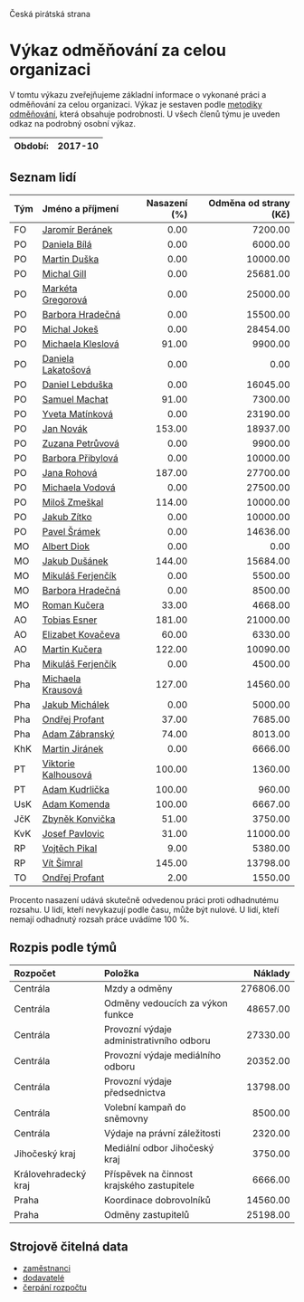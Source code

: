 Česká pirátská strana

Výkaz odměňování za celou organizaci
===========================

V tomtu výkazu zveřejňujeme základní informace o vykonané práci a odměňování
za celou organizaci. Výkaz je sestaven podle [metodiky odměňování][metodika],
která obsahuje podrobnosti. U všech členů týmu je uveden odkaz na podrobný osobní výkaz.

Období:                  | 2017-10
-----------------------  | --------------------


Seznam lidí
--------------

| Tým   | Jméno a příjmení                                                  |   Nasazení (%) |   Odměna od strany (Kč) |
|:------|:------------------------------------------------------------------|---------------:|------------------------:|
| FO    | [Jaromír Beránek](../../tymy/FO/2017/10/jaromir-beranek/)         |           0.00 |                 7200.00 |
| PO    | [Daniela Bílá](../../tymy/PO/2017/10/daniela-bila/)               |           0.00 |                 6000.00 |
| PO    | [Martin Duška](../../tymy/PO/2017/10/martin-duska/)               |           0.00 |                10000.00 |
| PO    | [Michal Gill](../../tymy/PO/2017/10/michal-gill/)                 |           0.00 |                25681.00 |
| PO    | [Markéta Gregorová](../../tymy/PO/2017/10/marketa-gregorova/)     |           0.00 |                25000.00 |
| PO    | [Barbora Hradečná](../../tymy/PO/2017/10/barbora-hradecna/)       |           0.00 |                15500.00 |
| PO    | [Michal Jokeš](../../tymy/PO/2017/10/michal-jokes/)               |           0.00 |                28454.00 |
| PO    | [Michaela Kleslová](../../tymy/PO/2017/10/michaela-kleslova/)     |          91.00 |                 9900.00 |
| PO    | [Daniela Lakatošová](../../tymy/PO/2017/10/daniela-lakatosova/)   |           0.00 |                    0.00 |
| PO    | [Daniel Lebduška](../../tymy/PO/2017/10/daniel-lebduska/)         |           0.00 |                16045.00 |
| PO    | [Samuel Machat](../../tymy/PO/2017/10/samuel-machat/)             |          91.00 |                 7300.00 |
| PO    | [Yveta Matínková](../../tymy/PO/2017/10/yveta-matinkova/)         |           0.00 |                23190.00 |
| PO    | [Jan Novák](../../tymy/PO/2017/10/jan-novak/)                     |         153.00 |                18937.00 |
| PO    | [Zuzana Petrůvová](../../tymy/PO/2017/10/zuzana-petruvova/)       |           0.00 |                 9900.00 |
| PO    | [Barbora Přibylová](../../tymy/PO/2017/10/barbora-pribylova/)     |           0.00 |                10000.00 |
| PO    | [Jana Rohová](../../tymy/PO/2017/10/jana-rohova/)                 |         187.00 |                27700.00 |
| PO    | [Michaela Vodová](../../tymy/PO/2017/10/michaela-vodova/)         |           0.00 |                27500.00 |
| PO    | [Miloš Zmeškal](../../tymy/PO/2017/10/milos-zmeskal/)             |         114.00 |                10000.00 |
| PO    | [Jakub Zítko](../../tymy/PO/2017/10/jakub-zitko/)                 |           0.00 |                10000.00 |
| PO    | [Pavel Šrámek](../../tymy/PO/2017/10/pavel-sramek/)               |           0.00 |                14636.00 |
| MO    | [Albert Diok](../../tymy/MO/2017/10/albert-diok/)                 |           0.00 |                    0.00 |
| MO    | [Jakub Dušánek](../../tymy/MO/2017/10/jakub-dusanek/)             |         144.00 |                15684.00 |
| MO    | [Mikuláš Ferjenčík](../../tymy/MO/2017/10/mikulas-ferjencik/)     |           0.00 |                 5500.00 |
| MO    | [Barbora Hradečná](../../tymy/MO/2017/10/barbora-hradecna/)       |           0.00 |                 8500.00 |
| MO    | [Roman Kučera](../../tymy/MO/2017/10/roman-kucera/)               |          33.00 |                 4668.00 |
| AO    | [Tobias Esner](../../tymy/AO/2017/10/tobias-esner/)               |         181.00 |                21000.00 |
| AO    | [Elizabet Kovačeva](../../tymy/AO/2017/10/elizabet-kovaceva/)     |          60.00 |                 6330.00 |
| AO    | [Martin Kučera](../../tymy/AO/2017/10/martin-kucera/)             |         122.00 |                10090.00 |
| Pha   | [Mikuláš Ferjenčík](../../tymy/Pha/2017/10/mikulas-ferjencik/)    |           0.00 |                 4500.00 |
| Pha   | [Michaela Krausová](../../tymy/Pha/2017/10/michaela-krausova/)    |         127.00 |                14560.00 |
| Pha   | [Jakub Michálek](../../tymy/Pha/2017/10/jakub-michalek/)          |           0.00 |                 5000.00 |
| Pha   | [Ondřej Profant](../../tymy/Pha/2017/10/ondrej-profant/)          |          37.00 |                 7685.00 |
| Pha   | [Adam Zábranský](../../tymy/Pha/2017/10/adam-zabransky/)          |          74.00 |                 8013.00 |
| KhK   | [Martin Jiránek](../../tymy/KhK/2017/10/martin-jiranek/)          |           0.00 |                 6666.00 |
| PT    | [Viktorie Kalhousová](../../tymy/PT/2017/10/viktorie-kalhousova/) |         100.00 |                 1360.00 |
| PT    | [Adam Kudrlička](../../tymy/PT/2017/10/adam-kudrlicka/)           |         100.00 |                  960.00 |
| UsK   | [Adam Komenda](../../tymy/UsK/2017/10/adam-komenda/)              |         100.00 |                 6667.00 |
| JčK   | [Zbyněk Konvička](../../tymy/JčK/2017/10/zbynek-konvicka/)        |          51.00 |                 3750.00 |
| KvK   | [Josef Pavlovic](../../tymy/KvK/2017/10/josef-pavlovic/)          |          31.00 |                11000.00 |
| RP    | [Vojtěch Pikal](../../tymy/RP/2017/10/vojtech-pikal/)             |           9.00 |                 5380.00 |
| RP    | [Vít Šimral](../../tymy/RP/2017/10/vit-simral/)                   |         145.00 |                13798.00 |
| TO    | [Ondřej Profant](../../tymy/TO/2017/10/ondrej-profant/)           |           2.00 |                 1550.00 |

Procento nasazení udává skutečně odvedenou práci proti odhadnutému rozsahu. 
U lidí, kteří nevykazují podle času, může být nulové. U lidí, kteří nemají odhadnutý rozsah
práce uvádíme 100 %.

Rozpis podle týmů
-----------------

| Rozpočet             | Položka                                    |   Náklady |
|:---------------------|:-------------------------------------------|----------:|
| Centrála             | Mzdy a odměny                              | 276806.00 |
| Centrála             | Odměny vedoucích za výkon funkce           |  48657.00 |
| Centrála             | Provozní výdaje administrativního odboru   |  27330.00 |
| Centrála             | Provozní výdaje mediálního odboru          |  20352.00 |
| Centrála             | Provozní výdaje předsednictva              |  13798.00 |
| Centrála             | Volební kampaň do sněmovny                 |   8500.00 |
| Centrála             | Výdaje na právní záležitosti               |   2320.00 |
| Jihočeský kraj       | Mediální odbor Jihočeský kraj              |   3750.00 |
| Královehradecký kraj | Příspěvek na činnost krajského zastupitele |   6666.00 |
| Praha                | Koordinace dobrovolníků                    |  14560.00 |
| Praha                | Odměny zastupitelů                         |  25198.00 |

Strojově čitelná data
-------------------

* [zaměstnanci](zamestnanci.tsv)
* [dodavatelé](dodavatele.tsv)
* [čerpání rozpočtu](cerpani_rozpoctu.tsv)

[metodika]: https://redmine.pirati.cz/projects/po/wiki/Odmenovani
